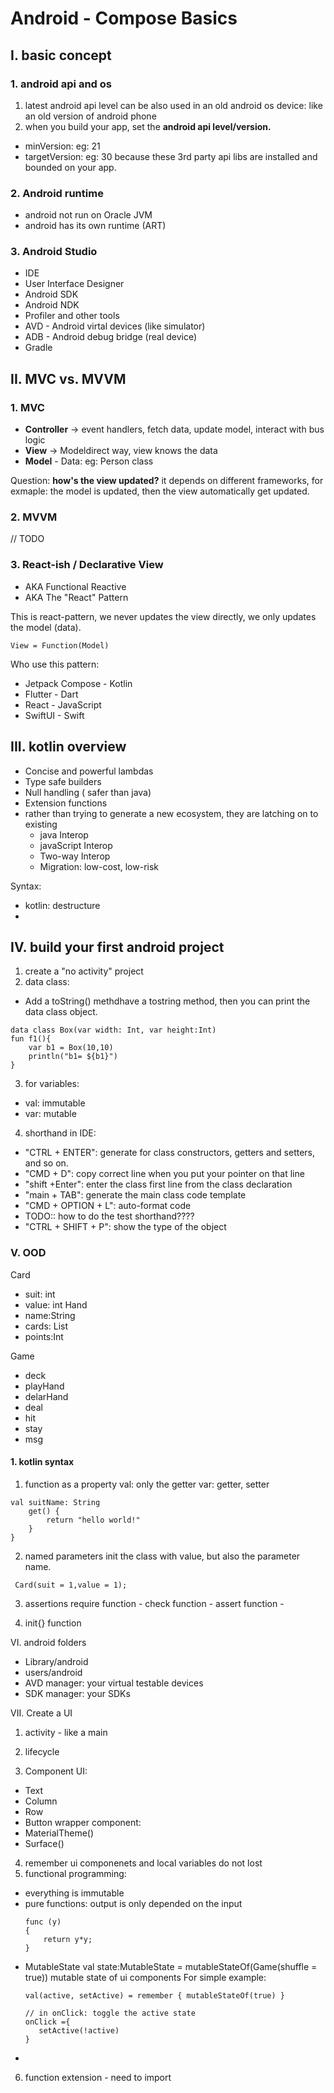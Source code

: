 # Android - Compose Basics

## I. basic concept

### 1. android api and os 
1. latest android api level can be also used in an old android os device: like an old version of android phone
2. when you build your app, set the **android api level/version.**
* minVersion: eg: 21
* targetVersion: eg: 30
because these 3rd party api libs are installed and bounded on your app.


### 2. Android runtime
* android not run on Oracle JVM
* android has its own runtime (ART)

### 3. Android Studio
- IDE
- User Interface Designer
- Android SDK
- Android NDK
- Profiler and other tools
- AVD - Android virtal devices (like simulator)
- ADB - Android debug bridge (real device)
- Gradle

## II. MVC vs. MVVM

### 1. MVC
- **Controller** -> event handlers, fetch data, update model, interact with bus logic
- **View** -> Modeldirect way, view knows the data
- **Model** - Data: eg: Person class

Question: **how's the view updated?**
it depends on different frameworks, for exmaple: the model is updated, then the view automatically get updated.

### 2. MVVM

// TODO

### 3. React-ish / Declarative View

* AKA Functional Reactive
* AKA The "React" Pattern

This is react-pattern, we never updates the view directly, we only updates the model (data).
```
View = Function(Model)
```

Who use this pattern:
- Jetpack Compose - Kotlin
- Flutter - Dart
- React - JavaScript
- SwiftUI - Swift

## III. kotlin overview
* Concise and powerful lambdas
* Type safe builders
* Null handling ( safer than java)
* Extension functions
* rather than trying to generate a new ecosystem, they are latching on to existing
	- java Interop
	- javaScript Interop
	- Two-way Interop
	- Migration: low-cost, low-risk

Syntax:
- kotlin: destructure
- 
## IV. build your first android project

1. create a "no activity" project
2. data class: 
- Add a toString() methdhave a tostring method, then you can print the data class object.
```
data class Box(var width: Int, var height:Int)
fun f1(){  
    var b1 = Box(10,10)  
    println("b1= ${b1}")  
}
```
3. for variables:
- val: immutable
- var: mutable
 
4. shorthand in  IDE:
- "CTRL + ENTER":  generate for class constructors, getters and setters, and so on.
- "CMD + D": copy correct line when you put your pointer on that line
- "shift +Enter": enter the class first line from the class declaration
- "main + TAB": generate the main class code template
- "CMD + OPTION + L": auto-format code
- TODO:: how to do the test shorthand????
- "CTRL + SHIFT + P": show the type of the object

### V. OOD
Card
- suit: int
- value: int
Hand
- name:String
- cards: List<Card>
- points:Int

Game
- deck
- playHand
- delarHand
- deal
- hit
- stay
- msg

#### 1. kotlin syntax
1. function as a property
val: only the getter
var: getter, setter
```
val suitName: String 
    get() {  
	    return "hello world!"
    }  
}
```

2. named parameters
init the class with value, but also the parameter name.
```
 Card(suit = 1,value = 1);
```
3. assertions
require function -
check function -
assert function -

4. init{} function


VI. android folders
* Library/android
* users/android
* AVD manager: your virtual testable devices
* SDK manager: your SDKs


VII. Create a UI
1. activity - like a main
2. lifecycle 

3. Component UI:
- Text
- Column
- Row
- Button
wrapper component:
- MaterialTheme()
- Surface()

4.  remember ui componenets and local variables do not lost
5. functional programming: 
- everything is immutable
- pure functions: output is only depended on the input
	```
	func (y)
	{
		return y*y;
	}
	```
- MutableState
 val state:MutableState<Game> = mutableStateOf(Game(shuffle = true))
 mutable state of ui components
 For simple example:
	 ```
	val(active, setActive) = remember { mutableStateOf(true) }

	// in onClick: toggle the active state
	onClick ={
		setActive(!active) 
	}
	 ```
- 

6. function extension - need to import